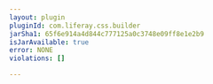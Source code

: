 ```yaml
---
layout: plugin
pluginId: com.liferay.css.builder
jarSha1: 65f6e914a4d844c777125a0c3748e09ff8e1e2b9
isJarAvailable: true
error: NONE
violations: []

---
```

